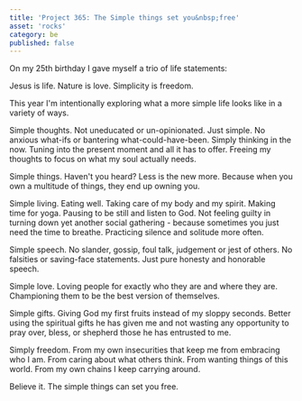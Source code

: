 ```yaml
---
title: 'Project 365: The Simple things set you&nbsp;free'
asset: 'rocks'
category: be
published: false
---
```


On my 25th birthday I gave myself a trio of life statements:

Jesus is life. Nature is love. Simplicity is freedom.

This year I'm intentionally exploring what a more simple life looks like in a variety of ways.

Simple thoughts. Not uneducated or un-opinionated. Just simple. No anxious what-ifs or bantering what-could-have-been. Simply thinking in the now. Tuning into the present moment and all it has to offer. Freeing my thoughts to focus on what my soul actually needs.

Simple things. Haven't you heard? Less is the new more. Because when you own a multitude of things, they end up owning you.

Simple living. Eating well. Taking care of my body and my spirit. Making time for yoga. Pausing to be still and listen to God. Not feeling guilty in turning down yet another social gathering - because sometimes you just need the time to breathe. Practicing silence and solitude more often.

Simple speech. No slander, gossip, foul talk, judgement or jest of others. No falsities or saving-face statements. Just pure honesty and honorable speech.

Simple love. Loving people for exactly who they are and where they are. Championing them to be the best version of themselves.

Simple gifts. Giving God my first fruits instead of my sloppy seconds. Better using the spiritual gifts he has given me and not wasting any opportunity to pray over, bless, or shepherd those he has entrusted to me.

Simply freedom. From my own insecurities that keep me from embracing who I am. From caring about what others think. From wanting things of this world. From my own chains I keep carrying around.

Believe it. The simple things can set you free.



